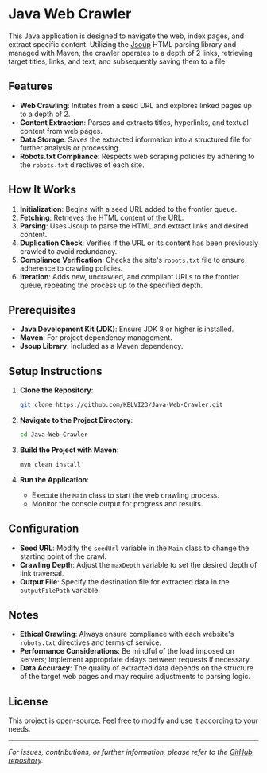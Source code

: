 # Java Web Crawler

This Java application is designed to navigate the web, index pages, and extract specific content. Utilizing the [Jsoup](https://jsoup.org/) HTML parsing library and managed with Maven, the crawler operates to a depth of 2 links, retrieving target titles, links, and text, and subsequently saving them to a file.

## Features

- **Web Crawling**: Initiates from a seed URL and explores linked pages up to a depth of 2.
- **Content Extraction**: Parses and extracts titles, hyperlinks, and textual content from web pages.
- **Data Storage**: Saves the extracted information into a structured file for further analysis or processing.
- **Robots.txt Compliance**: Respects web scraping policies by adhering to the `robots.txt` directives of each site.

## How It Works

1. **Initialization**: Begins with a seed URL added to the frontier queue.
2. **Fetching**: Retrieves the HTML content of the URL.
3. **Parsing**: Uses Jsoup to parse the HTML and extract links and desired content.
4. **Duplication Check**: Verifies if the URL or its content has been previously crawled to avoid redundancy.
5. **Compliance Verification**: Checks the site's `robots.txt` file to ensure adherence to crawling policies.
6. **Iteration**: Adds new, uncrawled, and compliant URLs to the frontier queue, repeating the process up to the specified depth.

## Prerequisites

- **Java Development Kit (JDK)**: Ensure JDK 8 or higher is installed.
- **Maven**: For project dependency management.
- **Jsoup Library**: Included as a Maven dependency.

## Setup Instructions

1. **Clone the Repository**:
   ```bash
   git clone https://github.com/KELVI23/Java-Web-Crawler.git
   ```

2. **Navigate to the Project Directory**:
   ```bash
   cd Java-Web-Crawler
   ```

3. **Build the Project with Maven**:
   ```bash
   mvn clean install
   ```

4. **Run the Application**:
   - Execute the `Main` class to start the web crawling process.
   - Monitor the console output for progress and results.

## Configuration

- **Seed URL**: Modify the `seedUrl` variable in the `Main` class to change the starting point of the crawl.
- **Crawling Depth**: Adjust the `maxDepth` variable to set the desired depth of link traversal.
- **Output File**: Specify the destination file for extracted data in the `outputFilePath` variable.

## Notes

- **Ethical Crawling**: Always ensure compliance with each website's `robots.txt` directives and terms of service.
- **Performance Considerations**: Be mindful of the load imposed on servers; implement appropriate delays between requests if necessary.
- **Data Accuracy**: The quality of extracted data depends on the structure of the target web pages and may require adjustments to parsing logic.

## License

This project is open-source. Feel free to modify and use it according to your needs.

---

*For issues, contributions, or further information, please refer to the [GitHub repository](https://github.com/KELVI23/Java-Web-Crawler).* 
